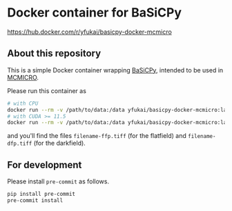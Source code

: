 # Docker container for BaSiCPy

https://hub.docker.com/r/yfukai/basicpy-docker-mcmicro

## About this repository

This is a simple Docker container wrapping [BaSiCPy](https://github.com/peng-lab/BaSiCPy), intended to be used in [MCMICRO](https://mcmicro.org/).

Please run this container as
```bash
# with CPU
docker run --rm -v /path/to/data:/data yfukai/basicpy-docker-mcmicro:latest --cpu /data/filename.ome.tiff /data/
# with CUDA >= 11.5
docker run --rm -v /path/to/data:/data yfukai/basicpy-docker-mcmicro:latest-cuda --gpu /data/filename.ome.tiff /data/
```
and you'll find the files `filename-ffp.tiff` (for the flatfield) and `filename-dfp.tiff` (for the darkfield).

## For development

Please install `pre-commit` as follows.

```bash
pip install pre-commit
pre-commit install
```
